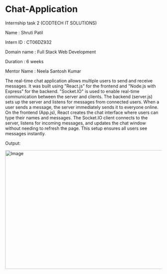 # Chat-Application

Internship task 2 (CODTECH IT SOLUTIONS)

Name : Shruti Patil

Intern ID : CT06DZ932

Domain name : Full Stack Web Development

Duration : 6 weeks

Mentor Name : Neela Santosh Kumar

The real-time chat application allows multiple users to send and receive messages. It was built using "React.js" for the frontend and "Node.js with Express" for the backend. "Socket.IO" is used to enable real-time communication between the server and clients. The backend (server.js) sets up the server and listens for messages from connected users. When a user sends a message, the server immediately sends it to everyone online. On the frontend (App.js), React creates the chat interface where users can type their names and messages. The Socket.IO client connects to the server, listens for incoming messages, and updates the chat window without needing to refresh the page. This setup ensures all users see messages instantly.

Output:

<img width="929" height="382" alt="Image" src="https://github.com/user-attachments/assets/65b2ab2f-b466-4c5e-89d4-09038064461d" />
